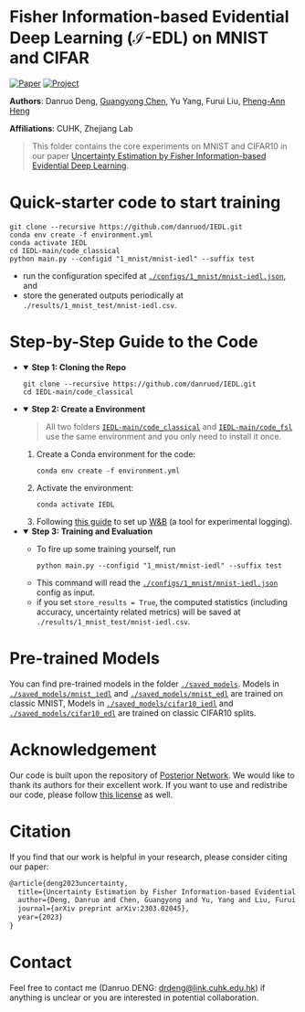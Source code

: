 # Fisher Information-based Evidential Deep Learning ($\mathcal{I}$-EDL) on MNIST and CIFAR

[![Paper](https://img.shields.io/badge/Paper-arXiv-b31b1b?style=flat-square)](https://arxiv.org/pdf/2303.02045.pdf)
[![Project](https://img.shields.io/badge/Code-Github-purple?style=flat-square)](https://github.com/danruod/IEDL)

**Authors**: Danruo Deng, [Guangyong Chen](https://guangyongchen.github.io/), Yu Yang, Furui Liu, [Pheng-Ann Heng](http://www.cse.cuhk.edu.hk/~pheng/1.html)

**Affiliations**: CUHK, Zhejiang Lab

> This folder contains the core experiments on MNIST and CIFAR10 in our paper [Uncertainty Estimation by Fisher Information-based Evidential Deep Learning](https://arxiv.org/pdf/2303.02045.pdf). 


# Quick-starter code to start training
   ```
   git clone --recursive https://github.com/danruod/IEDL.git
   conda env create -f environment.yml
   conda activate IEDL
   cd IEDL-main/code_classical
   python main.py --configid "1_mnist/mnist-iedl" --suffix test
   ```
   * run the configuration specifed at [`./configs/1_mnist/mnist-iedl.json`](./configs/1_mnist/mnist-iedl.json), and
   * store the generated outputs periodically at `./results/1_mnist_test/mnist-iedl.csv`.


# Step-by-Step Guide to the Code
   
+  <details open>
   <summary><strong>Step 1: Cloning the Repo</strong></summary>
    
      ```
      git clone --recursive https://github.com/danruod/IEDL.git
      cd IEDL-main/code_classical
      ```
   </details>

+  <details open>
   <summary><strong>Step 2: Create a Environment</strong></summary>
   
   > All two folders [`IEDL-main/code_classical`](./) and [`IEDL-main/code_fsl`](../code_fsl) use the same environment and you only need to install it once. 
   1. Create a Conda environment for the code:
      ```
      conda env create -f environment.yml
      ```
   2. Activate the environment:
      ```
      conda activate IEDL
      ```
   3. Following [this guide](https://docs.wandb.ai/quickstart#set-up-wb) to set up [W&B](https://wandb.ai/) (a tool for experimental logging). 
   
   </details>
   
+  <details open>
   <summary><strong>Step 3: Training and Evaluation</strong></summary>
   
      * To fire up some training yourself, run
        ```
        python main.py --configid "1_mnist/mnist-iedl" --suffix test
        ```
      * This command will read the [`./configs/1_mnist/mnist-iedl.json`](./configs/1_mnist/mnist-iedl.json) config as input.
      * if you set `store_results = True`, the computed statistics (including accuracy, uncertainty related metrics) will be saved at  `./results/1_mnist_test/mnist-iedl.csv`.
   
   </details>

</details>

# Pre-trained Models
You can find pre-trained models in the folder [`./saved_models`](./saved_models). Models in [`./saved_models/mnist_iedl`](./saved_models/mnist_iedl) and [`./saved_models/mnist_edl`](./saved_models/mnist_edl) are trained on classic MNIST,  Models in [`./saved_models/cifar10_iedl`](./saved_models/cifar10_iedl) and [`./saved_models/cifar10_edl`](./saved_models/cifar10_edl) are trained on classic CIFAR10 splits.

# Acknowledgement
Our code is built upon the repository of [Posterior Network](https://github.com/sharpenb/Posterior-Network). We would like to thank its authors for their excellent work. If you want to use and redistribe our code, please follow [this license](https://github.com/danruod/IEDL/blob/main/LICENSE) as well.

# Citation
If you find that our work is helpful in your research, please consider citing our paper:
```latex
@article{deng2023uncertainty,
  title={Uncertainty Estimation by Fisher Information-based Evidential Deep Learning},
  author={Deng, Danruo and Chen, Guangyong and Yu, Yang and Liu, Furui and Heng, Pheng-Ann},
  journal={arXiv preprint arXiv:2303.02045},
  year={2023}
}
```

# Contact
Feel free to contact me (Danruo DENG: [drdeng@link.cuhk.edu.hk](mailto:drdeng@link.cuhk.edu.hk)) if anything is unclear or you are interested in potential collaboration.

